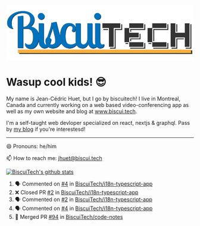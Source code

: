 ![BiscuiTech Logo](https://github.com/BiscuiTech/BiscuiTech/blob/master/BiscuiTech%20Logo%20(2019)%20(Small).png)
# Wasup cool kids! 😎

My name is Jean-Cédric Huet, but I go by biscuitech! I live in Montreal, Canada and currently working on a web based video-conferencing app as well as my own website and blog at www.biscui.tech.

I'm a self-taught web devloper specialized on react, nextjs & graphql. Pass by [my blog](https://www.biscui.tech/en/blog) if you're interestesd!
______
😄 Pronouns: he/him

📫 How to reach me: jhuet@biscui.tech

[![BiscuiTech's github stats](https://github-readme-stats.vercel.app/api?username=biscuitech)](https://github.com/anuraghazra/github-readme-stats)

<!--START_SECTION:activity-->
1. 🗣 Commented on [#4](https://github.com/BiscuiTech/i18n-typescript-app/issues/4) in [BiscuiTech/i18n-typescript-app](https://github.com/BiscuiTech/i18n-typescript-app)
2. ❌ Closed PR [#2](https://github.com/BiscuiTech/i18n-typescript-app/pull/2) in [BiscuiTech/i18n-typescript-app](https://github.com/BiscuiTech/i18n-typescript-app)
3. 🗣 Commented on [#2](https://github.com/BiscuiTech/i18n-typescript-app/issues/2) in [BiscuiTech/i18n-typescript-app](https://github.com/BiscuiTech/i18n-typescript-app)
4. 🗣 Commented on [#4](https://github.com/BiscuiTech/i18n-typescript-app/issues/4) in [BiscuiTech/i18n-typescript-app](https://github.com/BiscuiTech/i18n-typescript-app)
5. 🎉 Merged PR [#94](https://github.com/BiscuiTech/code-notes/pull/94) in [BiscuiTech/code-notes](https://github.com/BiscuiTech/code-notes)
<!--END_SECTION:activity-->
